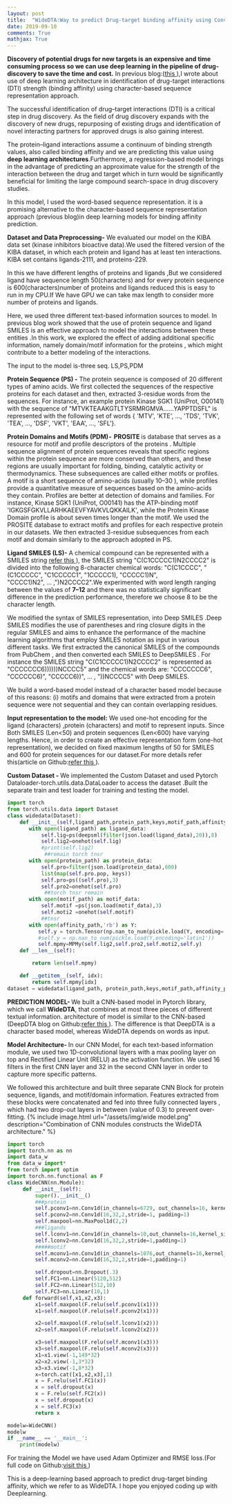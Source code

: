 ```yaml
---
layout: post
title:  "WideDTA:Way to predict Drug-target binding affinity using Convolution Neural Network in Drug Discovery Process-Model2"
date: 2019-09-10
comments: True
mathjax: True
---
```

<b>**</b> Discovery of potential drugs for new targets is an expensive and time consuming process so we can use deep learning in the pipeline of 
drug-discovery to save the time and cost.<b>**</b>
In previous blog:(<a href="https://github.com/Sunitach10/Sunitach10.github.io/blob/master/_posts/2019-09-10-DeepDT-in-pytorch.md">this </a>),I wrote about use of deep learning architecture in identification of drug-target interactions (DTI) strength
(binding affinity) using character-based sequence representation approach.

The successful identification of drug–target interactions (DTI) is a critical step in drug discovery. 
As the field of drug discovery expands with the discovery of new drugs, repurposing of existing drugs and identification of novel 
interacting partners for approved drugs is also gaining interest.

The protein–ligand interactions assume a continuum of binding strength values, also called binding affinity and we are predicting this
value using <b>deep learning architectures</b>.Furthermore, a regression-based model brings in the advantage of predicting an approximate 
value for the strength of the interaction between the drug and target which in turn would be significantly beneficial for limiting the 
large compound search-space in drug discovery studies.

In this model, I used the word-based sequence representation. it is a promising alternative to the character-based sequence representation
approach (previous blog)in deep learning models for binding affinity prediction.

<b>Dataset and Data Preprocessing-</b> We evaluated our model on the KIBA data set (kinase inhibitors bioactive data).We used the filtered version of the KIBA dataset, in which each protein and ligand has at least ten interactions. KIBA set contains ligands-2111, and proteins-229.

In this we have different lengths of proteins and ligands ,But we considered ligand have sequence length 50(characters) and for every protein sequence is 600(characters)number of proteins and ligands reduced this is easy to run in my CPU.If We have GPU we can take max length to consider more number of proteins and ligands.

Here, we used three different text-based information sources to model. In previous blog work showed that the use of protein sequence and ligand SMILES is an effective approach to model the interactions between these entities .In this work, we explored the effect of adding additional specific information, namely domain/motif information for the proteins , which might contribute to a better modeling of the interactions.

The input to the model is-three seq. LS,PS,PDM

<b> Protein Sequence (PS) -</b> The protein sequence is composed of 20 different types of amino acids. We first collected the sequences of the respective proteins for each dataset and then, extracted 3-residue words from the sequences. For instance, an example protein Kinase SGK1 (UniProt, O00141) with the sequence of "MTVKTEAAKGTLTYSRMRGMVA……YAPPTDSFL" is represented with the following set of words { 'MTV', 'KTE', …, 'TDS', 'TVK', 'TEA', …, 'DSF', 'VKT', 'EAA', …, 'SFL'}.

<b> Protein Domains and Motifs (PDM) - </b> <b>PROSITE  </b> is database that serves as a resource for motif and profile descriptors of the proteins . Multiple sequence alignment of protein sequences reveals that specific regions within the protein sequence are more conserved than others, and these regions are usually important for folding, binding, catalytic activity or thermodynamics. These subsequences are called either motifs or profiles. A motif is a short sequence of amino-acids (usually 10–30 ), while profiles provide a quantitative measure of sequences based on the amino-acids they contain. Profiles are better at detection of domains and families. For instance, Kinase SGK1 (UniProt, O00141) has the ATP-binding motif 'IGKGSFGKVLLARHKAEEVFYAVKVLQKKAILK', while the Protein Kinase Domain profile is about seven times longer than the motif. We used the PROSITE database to extract motifs and profiles for each respective protein in our datasets. We then extracted 3-residue subsequences from each motif and domain similarly to the approach adopted in PS.

<b> Ligand SMILES (LS)-</b> A chemical compound can be represented with a SMILES string <a href="https://github.com/Sunitach10/Sunitach10.github.io/blob/005d33697891c18baf296be6bc186fddf335eb04/_posts/2019-07-04-Generating-Molecules-using-Char-RNN-in-Pytorch.md">refer this </a>),  the SMILES string "C(C1CCCCC1)N2CCCC2" is divided into the following 8-character chemical words: "C(C1CCCC", "(C1CCCCC", "C1CCCCC1", "1CCCCC1), "CCCCC1)N", "CCCC1)N2", … ,")N2CCCC2".We experimented with word length ranging between the values of <b>7–12</b> and there was no statistically significant difference in the prediction performance, therefore we choose 8 to be the character length.

We modified the syntax of SMILES representation, into Deep SMILES .Deep SMILES modifies the use of parentheses and ring closure digits in the regular SMILES and aims to enhance the performance of the machine learning algorithms that employ SMILES notation as input in various different tasks. We first extracted the canonical SMILES of the compounds from PubChem , and then converted each SMILES to DeepSMILES . For instance the SMILES string "C(C1CCCCC1)N2CCCC2" is represented as "CCCCCCC6))))))NCCCC5" and the chemical words are: "CCCCCCC6", "CCCCCC6)", "CCCCC6))", … , "))NCCCC5" with Deep SMILES.

We build a word-based model instead of a character based model because of this reasons: (i) motifs and domains that were extracted from a protein sequence were not sequential and they can contain overlapping residues.

<b> Input representation to the model:</b> We used one-hot encoding for the ligand (characters) ,protein (characters) and motif to represent inputs. Since Both SMILES (Len<50) and protein sequences (Len<600) have varying lengths. Hence, in order to create an effective representation form (one-hot representation), we decided on fixed maximum lengths of 50 for SMILES and 600 for protein sequences for our dataset.For more details refer this(article on Github:<a href="https://arxiv.org/abs/1902.04166">refer this </a>).

<b> Custom Dataset - </b> We implemented the Custom Dataset and used Pytorch Dataloader-torch.utils.data.DataLoader to access the dataset .Built the separate train and test loader for training and testing the model.

```python
import torch
from torch.utils.data import Dataset
class widedata(Dataset):
    def __init__(self,ligand_path,protein_path,keys,motif_path,affinity_path):
       with open(ligand_path) as ligand_data:
           self.lig=ps(deepsml(filter(json.load(ligand_data),20)),8)
           self.lig2=onehot(self.lig)
           #print(self.lig2)
            ##remain torch tnsr
       with open(protein_path) as protein_data:
           self.pro=filter(json.load(protein_data),600)
           list(map(self.pro.pop, keys))
           self.pro=ps((self.pro),3)
           self.pro2=onehot(self.pro)
            ##torch tnsr remain
       with open(motif_path) as motif_data:
           self.motif =ps(json.load(motif_data),3)
           self.moti2 =onehot(self.motif)
           ##tnsr
       with open(affinity_path,'rb') as Y:
          self.y = torch.Tensor(np.nan_to_num(pickle.load(Y, encoding='latin1')))
          #self.y = np.nan_to_num(pickle.load(Y,encoding='latin1'))
          self.mpmy=MPMy(self.lig2,self.pro2,self.moti2,self.y)
    def __len__(self):

        return len(self.mpmy)

    def __getitem__(self, idx):
        return self.mpmy[idx]
dataset = widedata(ligand_path, protein_path,keys,motif_path,affinity_path)
```
<b> PREDICTION MODEL- </b>
We built a CNN-based model in Pytorch library, which we call <b>WideDTA</b>, that combines at most three pieces of different textual information. architecture of model is similar to the CNN-based (DeepDTA blog on Github:<a href="https://github.com/Sunitach10/Sunitach10.github.io/blob/master/_posts/2019-09-10-DeepDT-in-pytorch.md">refer this </a>). The difference is that DeepDTA is a character based model, whereas WideDTA depends on words as input.

<b> Model Architecture- </b> 
In our CNN Model, for each text-based information module, we used two 1D-convolutional layers with a max pooling layer on top and Rectified Linear Unit (RELU) as the activation function. We used 16 filters in the first CNN layer and 32 in the second CNN layer in order to capture more specific patterns.

We followed this architecture and built three separate CNN Block for protein sequence, ligands, and motif/domain information. Features extracted from these blocks were concatenated and fed into three fully connected layers , which had two drop-out layers in between (value of 0.3) to prevent over-fitting.
{% include image.html url="/assets/img/wide model.png" description="Combination of CNN modules constructs the WideDTA architecture." %}
```python
import torch
import torch.nn as nn
import data_w
from data_w import*
from torch import optim
import torch.nn.functional as F
class WideCNN(nn.Module):
     def __init__(self):
         super().__init__()
         ###protein
         self.pconv1=nn.Conv1d(in_channels=6729, out_channels=16, kernel_size=2, stride=1, padding=1)
         self.pconv2=nn.Conv1d(16,32,2,stride=1, padding=1)
         self.maxpool=nn.MaxPool1d(2,2)
         ###ligands
         self.lconv1=nn.Conv1d(in_channels=10,out_channels=16,kernel_size=2,stride=1,padding=1)
         self.lconv2=nn.Conv1d(16,32,2,stride=1,padding=1)
         #####motif
         self.mconv1=nn.Conv1d(in_channels=1076,out_channels=16,kernel_size=2,stride=1,padding=1)
         self.mconv2=nn.Conv1d(16,32,2,stride=1,padding=1)

         self.dropout=nn.Dropout(.3)
         self.FC1=nn.Linear(5120,512)
         self.FC2=nn.Linear(512,10)
         self.FC3=nn.Linear(10,1)
     def forward(self,x1,x2,x3):
         x1=self.maxpool(F.relu(self.pconv1(x1)))
         x1=self.maxpool(F.relu(self.pconv2(x1)))

         x2=self.maxpool(F.relu(self.lconv1(x2)))
         x2=self.maxpool(F.relu(self.lconv2(x2)))

         x3=self.maxpool(F.relu(self.mconv1(x3)))
         x3=self.maxpool(F.relu(self.mconv2(x3)))
         x1=x1.view(-1,149*32)
         x2=x2.view(-1,3*32)
         x3=x3.view(-1,8*32)
         x=torch.cat([x1,x2,x3],1)
         x = F.relu(self.FC1(x))
         x = self.dropout(x)
         x = F.relu(self.FC2(x))
         x = self.dropout(x)
         x = self.FC3(x)
         return x

modelw=WideCNN()
modelw
if __name__ == '__main__':
    print(modelw)
```
For training the Model we have used Adam Optimizer and RMSE loss.(For full code on Github:<a href=" ...........">visit this </a>)

 This is a deep-learning based approach to predict drug-target binding affinity, which we refer to as WideDTA.
 I hope you enjoyed coding up with Deeplearning.
